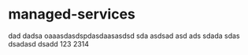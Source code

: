 # managed-services
dad
dadsa
oaaasdasdspdasdaasasdsd
sda
asdsad
asd
ads
sdada
sdas
dsadasd
dsadd
123
2314
